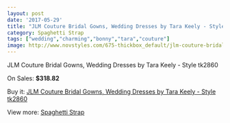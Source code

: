 ```yaml
---
layout: post
date: '2017-05-29'
title: "JLM Couture Bridal Gowns, Wedding Dresses by Tara Keely - Style tk2860"
category: Spaghetti Strap
tags: ["wedding","charming","bonny","tara","couture"]
image: http://www.novstyles.com/675-thickbox_default/jlm-couture-bridal-gowns-wedding-dresses-by-tara-keely-style-tk2860.jpg
---
```

JLM Couture Bridal Gowns, Wedding Dresses by Tara Keely - Style tk2860

On Sales: **$318.82**
<a href="https://www.novstyles.com/en/spaghetti-strap/387-jlm-couture-bridal-gowns-wedding-dresses-by-tara-keely-style-tk2860.html"><amp-img layout="responsive" width="600" height="600" src="//www.novstyles.com/675-thickbox_default/jlm-couture-bridal-gowns-wedding-dresses-by-tara-keely-style-tk2860.jpg" alt="JLM Couture Bridal Gowns, Wedding Dresses by Tara Keely - Style tk2860 0" /></a>
<a href="https://www.novstyles.com/en/spaghetti-strap/387-jlm-couture-bridal-gowns-wedding-dresses-by-tara-keely-style-tk2860.html"><amp-img layout="responsive" width="600" height="600" src="//www.novstyles.com/676-thickbox_default/jlm-couture-bridal-gowns-wedding-dresses-by-tara-keely-style-tk2860.jpg" alt="JLM Couture Bridal Gowns, Wedding Dresses by Tara Keely - Style tk2860 1" /></a>

Buy it: [JLM Couture Bridal Gowns, Wedding Dresses by Tara Keely - Style tk2860](https://www.novstyles.com/en/spaghetti-strap/387-jlm-couture-bridal-gowns-wedding-dresses-by-tara-keely-style-tk2860.html "JLM Couture Bridal Gowns, Wedding Dresses by Tara Keely - Style tk2860")

View more: [Spaghetti Strap](https://www.novstyles.com/en/5-spaghetti-strap "Spaghetti Strap")